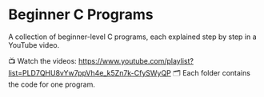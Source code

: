 # Beginner C Programs

A collection of beginner-level C programs, each explained step by step in a YouTube video.

📺 Watch the videos: https://www.youtube.com/playlist?list=PLD7QHU8vYw7ppVh4e_k5Zn7k-CfySWyQP
🗂️ Each folder contains the code for one program.
